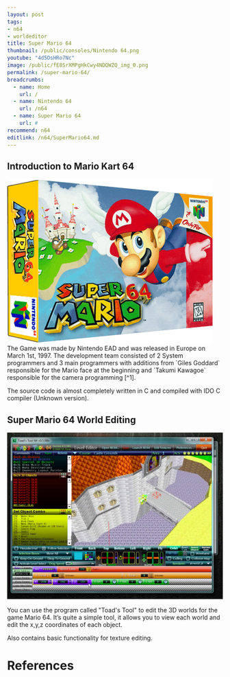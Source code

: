 ```yaml
---
layout: post
tags: 
- n64
- worldeditor
title: Super Mario 64
thumbnail: /public/consoles/Nintendo 64.png
youtube: "4d5OsHRo7Nc"
image: /public/fE8SrXMPgHkCwy4NDQWZQ_img_0.png
permalink: /super-mario-64/
breadcrumbs:
  - name: Home
    url: /
  - name: Nintendo 64
    url: /n64
  - name: Super Mario 64
    url: #
recommend: n64
editlink: /n64/SuperMario64.md
---
```


## Introduction to Mario Kart 64
<section class="postSection">
<img src="/public/N64/SuperMario64(USA).png" class="wow slideInLeft postImage" />

<div markdown="1">
The Game was made by Nintendo EAD and was released in Europe on March 1st, 1997. 
The development team consisted of 2 System programmers and 3 main programmers with additions from `Giles Goddard` responsible for the Mario face at the beginning and `Takumi Kawagoe` responsible for the camera programming [^1].

The source code is almost completely written in C and compiled with IDO C compiler (Unknown version).
</div>
</section>

## Super Mario 64 World Editing
<section class="postSection">
<img src="/public/fE8SrXMPgHkCwy4NDQWZQ_img_0.png" class="wow slideInLeft postImage" />

<div markdown="1">

You can use the program called "Toad's Tool" to edit the 3D worlds for the game Mario 64. It’s quite a simple tool, it allows you to view each world and edit the x,y,z coordinates of each object.

Also contains basic functionality for texture editing.
</div>
</section>

# References
[^1]: [Super Mario 64 Credits](https://nintendo.fandom.com/wiki/Super_Mario_64/credits#)
